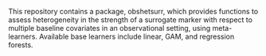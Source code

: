 This repository contains a package, obshetsurr, which provides functions to assess heterogeneity in the strength of a surrogate marker with respect to multiple baseline covariates in an observational setting, using meta-learners. Available base learners include linear, GAM, and regression forests.
